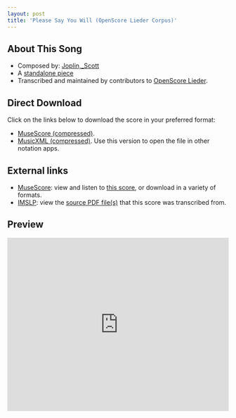 ```yaml
---
layout: post
title: 'Please Say You Will (OpenScore Lieder Corpus)'
---
```


## About This Song

- Composed by: [Joplin,_Scott](https://fourscoreandmore.org/openscore/lieder/Joplin,_Scott)
- A [standalone piece](https://fourscoreandmore.org/openscore/lieder/Joplin,_Scott/_)
- Transcribed and maintained by contributors to [OpenScore Lieder].

[OpenScore Lieder]: https://musescore.com/openscore-lieder-corpus

## Direct Download

Click on the links below to download the score in your preferred format:
- [MuseScore (compressed)](https://github.com/openscore/lieder/blob/main/scores/Joplin,_Scott/_/Please_Say_You_Will/lc6304288.mscz?raw=true).
- [MusicXML (compressed)](https://github.com/openscore/lieder/blob/main/scores/Joplin,_Scott/_/Please_Say_You_Will/lc6304288.mxl?raw=true). Use this version to open the file in other notation apps.

## External links

- [MuseScore]: view and listen to [this score][MuseScore], or download in a variety of formats.
- [IMSLP]: view the [source PDF file(s)][IMSLP] that this score was transcribed from.

[MuseScore]: https://musescore.com/score/6304288
[IMSLP]: https://imslp.org/wiki/Special:ReverseLookup/440659

## Preview

<iframe width="100%" height="394" src="https://musescore.com/openscore-lieder-corpus/scores/6304288/embed" frameborder="0" allowfullscreen allow="autoplay; fullscreen"></iframe>
